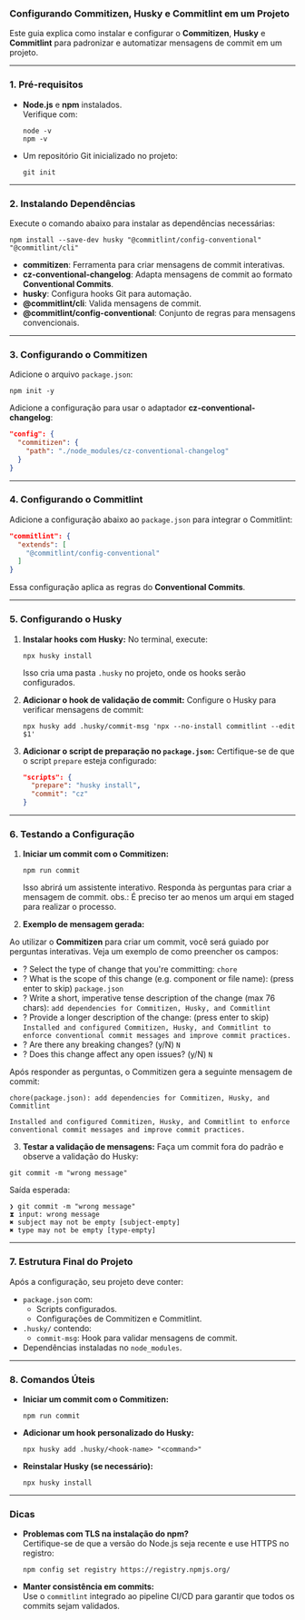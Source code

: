 ### Configurando Commitizen, Husky e Commitlint em um Projeto

Este guia explica como instalar e configurar o **Commitizen**, **Husky** e **Commitlint** para padronizar e automatizar mensagens de commit em um projeto.

---

### **1. Pré-requisitos**

- **Node.js** e **npm** instalados.  
  Verifique com:

  ```shell
  node -v
  npm -v
  ```

- Um repositório Git inicializado no projeto:
  ```shell
  git init
  ```

---

### **2. Instalando Dependências**

Execute o comando abaixo para instalar as dependências necessárias:

```shell
npm install --save-dev husky "@commitlint/config-conventional" "@commitlint/cli"
```

- **commitizen**: Ferramenta para criar mensagens de commit interativas.
- **cz-conventional-changelog**: Adapta mensagens de commit ao formato **Conventional Commits**.
- **husky**: Configura hooks Git para automação.
- **@commitlint/cli**: Valida mensagens de commit.
- **@commitlint/config-conventional**: Conjunto de regras para mensagens convencionais.

---

### **3. Configurando o Commitizen**

Adicione o arquivo `package.json`:

```shell
npm init -y
```

Adicione a configuração para usar o adaptador **cz-conventional-changelog**:

```json
"config": {
  "commitizen": {
    "path": "./node_modules/cz-conventional-changelog"
  }
}
```

---

### **4. Configurando o Commitlint**

Adicione a configuração abaixo ao `package.json` para integrar o Commitlint:

```json
"commitlint": {
  "extends": [
    "@commitlint/config-conventional"
  ]
}
```

Essa configuração aplica as regras do **Conventional Commits**.

---

### **5. Configurando o Husky**

1. **Instalar hooks com Husky:**
   No terminal, execute:

   ```shell
   npx husky install
   ```

   Isso cria uma pasta `.husky` no projeto, onde os hooks serão configurados.

2. **Adicionar o hook de validação de commit:**
   Configure o Husky para verificar mensagens de commit:

   ```shell
   npx husky add .husky/commit-msg 'npx --no-install commitlint --edit $1'
   ```

3. **Adicionar o script de preparação no `package.json`:**
   Certifique-se de que o script `prepare` esteja configurado:
   ```json
   "scripts": {
     "prepare": "husky install",
     "commit": "cz"
   }
   ```

---

### **6. Testando a Configuração**

1. **Iniciar um commit com o Commitizen:**

   ```shell
   npm run commit
   ```

   Isso abrirá um assistente interativo. Responda às perguntas para criar a mensagem de commit.
   obs.: É preciso ter ao menos um arqui em staged para realizar o processo.

2. **Exemplo de mensagem gerada:**

Ao utilizar o **Commitizen** para criar um commit, você será guiado por perguntas interativas. Veja um exemplo de como preencher os campos:

- ? Select the type of change that you're committing: `chore`
- ? What is the scope of this change (e.g. component or file name): (press enter to skip) `package.json`
- ? Write a short, imperative tense description of the change (max 76 chars): `add dependencies for Commitizen, Husky, and Commitlint`
- ? Provide a longer description of the change: (press enter to skip) `Installed and configured Commitizen, Husky, and Commitlint to enforce conventional commit messages and improve commit practices.`
- ? Are there any breaking changes? (y/N) `N`
- ? Does this change affect any open issues? (y/N) `N`

Após responder as perguntas, o Commitizen gera a seguinte mensagem de commit:

```
chore(package.json): add dependencies for Commitizen, Husky, and Commitlint

Installed and configured Commitizen, Husky, and Commitlint to enforce conventional commit messages and improve commit practices.
```

3. **Testar a validação de mensagens:** Faça um commit fora do padrão e observe a validação do Husky:

```shell
git commit -m "wrong message"
```

Saída esperada:

```shell
❯ git commit -m "wrong message"
⧗ input: wrong message
✖ subject may not be empty [subject-empty]
✖ type may not be empty [type-empty]
```

---

### **7. Estrutura Final do Projeto**

Após a configuração, seu projeto deve conter:

- `package.json` com:
  - Scripts configurados.
  - Configurações de Commitizen e Commitlint.
- `.husky/` contendo:
  - `commit-msg`: Hook para validar mensagens de commit.
- Dependências instaladas no `node_modules`.

---

### **8. Comandos Úteis**

- **Iniciar um commit com o Commitizen:**

  ```shell
  npm run commit
  ```

- **Adicionar um hook personalizado do Husky:**

  ```shell
  npx husky add .husky/<hook-name> "<command>"
  ```

- **Reinstalar Husky (se necessário):**
  ```shell
  npx husky install
  ```

---

### **Dicas**

- **Problemas com TLS na instalação do npm?**  
  Certifique-se de que a versão do Node.js seja recente e use HTTPS no registro:

  ```shell
  npm config set registry https://registry.npmjs.org/
  ```

- **Manter consistência em commits:**  
  Use o `commitlint` integrado ao pipeline CI/CD para garantir que todos os commits sejam validados.
